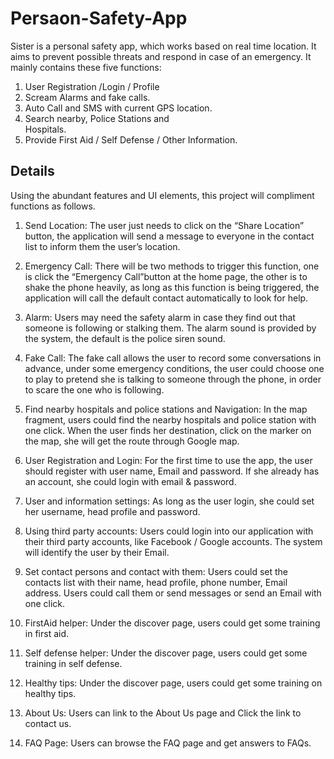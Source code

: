 # Persaon-Safety-App
Sister is a personal safety app, which works based on real time location. It aims to prevent possible threats and respond in case of an emergency.
It mainly contains these five functions: 
1. User Registration /Login / Profile
2. Scream Alarms and fake calls.                            
3. Auto Call and SMS with current GPS location.        
4. Search nearby, Police Stations and Hospitals.                                                                       
5. Provide First Aid / Self Defense / Other Information.     
## Details
Using the abundant features and UI elements, this project will compliment functions as follows.
1. Send Location: The user just needs to click on the “Share Location” button, the application will send a message to everyone in the contact list to inform them the user’s location.

2. Emergency Call: There will be two methods to trigger this function, one is click the “Emergency Call”button at the home page, the other is to shake the phone heavily, as long as this function is being triggered, the application will call the default contact automatically to look for help.

3. Alarm: Users may need the safety alarm in case they find out that someone is following or stalking them. The alarm sound is provided by the system, the default is the police siren sound.

4. Fake Call: The fake call allows the user to record some conversations in advance, under some emergency conditions, the user could choose one to play to pretend she is talking to someone through the phone, in order to scare the one who is following.

5. Find nearby hospitals and police stations and Navigation: In the map fragment, users could find the nearby hospitals and police station with one click. When the user finds her destination, click on the marker on the map, she will get the route through Google map. 

6. User Registration and Login: For the first time to use the app, the user should register with user name, Email and password. If she already has an account, she could login with email & password. 

7. User and information settings: As long as the user login, she could set her username, head profile and password. 

8. Using third party accounts: Users could login into our application with their third party accounts, like Facebook / Google accounts. The system will identify the user by their Email.

9. Set contact persons and contact with them: Users could set the contacts list with their name, head profile, phone number, Email address. Users could call them or send messages or send an Email with one click. 

10. FirstAid helper: Under the discover page, users could get some training in first aid.

11. Self defense helper: Under the discover page, users could get some training in self defense.

12. Healthy tips: Under the discover page, users could get some training on healthy tips.

13. About Us: Users can link to the About Us page and Click the link to contact us.

14. FAQ Page: Users can browse the FAQ page and get answers to FAQs.

